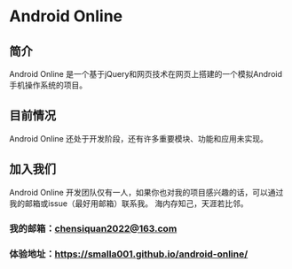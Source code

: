 # Android Online
## 简介
Android Online 是一个基于jQuery和网页技术在网页上搭建的一个模拟Android手机操作系统的项目。
## 目前情况
Android Online 还处于开发阶段，还有许多重要模块、功能和应用未实现。
## 加入我们
Android Online 开发团队仅有一人，如果你也对我的项目感兴趣的话，可以通过我的邮箱或issue（最好用邮箱）联系我。
海内存知己，天涯若比邻。
### 我的邮箱：<a href='mailto:chensiquan2022@163.com'>chensiquan2022@163.com</a>
### 体验地址：<a href='https://smalla001.github.io/android-online/'>https://smalla001.github.io/android-online/</a>
